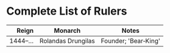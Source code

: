 # Complete List of Rulers
| Reign | Monarch | Notes |
|---:|---|---|
| 1444–… | Rolandas Drungilas | Founder; 'Bear‑King' |
